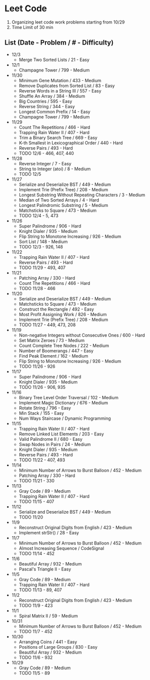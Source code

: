 # Leet Code

1. Organizing leet code work problems starting from 10/29
1. Time Limit of 30 min

## List (Date - Problem / # - Difficulty)
 - 12/3
   - Merge Two Sorted Lists / 21 - Easy
 - 12/1
   - Champagne Tower / 799 - Medium
 - 11/30
   - Minimum Gene Mutation / 433 - Medium
   - Remove Duplicates from Sorted List / 83 - Easy
   - Reverse Words in a String III / 557 - Easy
   - Shuffle An Array / 384 - Medium
   - Big Countries / 595 - Easy
   - Reverse String / 344 - Easy
   - Longest Common Prefix / 14 - Easy
   - Champagne Tower / 799 - Medium
 - 11/29
   - Count The Repetitions / 466 - Hard
   - Trapping Rain Water II / 407 - Hard
   - Trim a Binary Search Tree / 669 - Easy
   - K-th Smallest in Lexicographical Order / 440 - Hard
   - Reverse Pairs / 493 - Hard
   - TODO 12/6 - 466, 407, 440
 - 11/28
   - Reverse Integer / 7 - Easy
   - String to Integer (atoi) / 8 - Medium
   - TODO 12/5
 - 11/27
   - Serialize and Deserialize BST / 449 - Medium
   - Implement Trie (Prefix Tree) / 208 - Medium
   - Longest Substring Without Repeating Characters / 3 - Medium
   - Median of Two Sorted Arrays / 4 - Hard
   - Longest Palindromic Substring / 5 - Medium
   - Matchsticks to Square / 473 - Medium
   - TODO 12/4 - 5, 473
 - 11/26
   - Super Palindrome / 906 - Hard
   - Knight Dialer / 935 - Medium
   - Flip String to Monotone Increasing / 926 - Medium
   - Sort List / 148 - Medium
   - TODO 12/3 - 926, 148
 - 11/22
   - Trapping Rain Water II / 407 - Hard
   - Reverse Pairs / 493 - Hard
   - TODO 11/29 - 493, 407
 - 11/21
   - Patching Array / 330 - Hard
   - Count The Repetitions / 466 - Hard
   - TODO 11/28 - 466
 - 11/20
   - Serialize and Deserialize BST / 449 - Medium
   - Matchsticks to Square / 473 - Medium
   - Construct the Rectangle / 492 - Easy
   - Most Profit Assigning Work / 826 - Medium
   - Implement Trie (Prefix Tree) / 208 - Medium
   - TODO 11/27 - 449, 473, 208
 - 11/19
   - Non-negative Integers without Consecutive Ones / 600 - Hard
   - Set Matrix Zeroes / 73 - Medium
   - Count Complete Tree Nodes / 222 - Medium
   - Number of Boomerangs / 447 - Easy
   - Find Peak Element / 162 - Medium
   - Flip String to Monotone Increasing / 926 - Medium
   - TODO 11/26 - 926
 - 11/17
   - Super Palindrome / 906 - Hard
   - Knight Dialer / 935 - Medium
   - TODO 11/26 - 906, 935
 - 11/16
   - Binary Tree Level Order Traversal / 102 - Medium
   - Implement Magic Dictionary / 676 - Medium
   - Rotate String / 796 - Easy
   - Min Stack / 155 - Easy
   - Num Ways Staircase / Dynamic Programming
 - 11/15
   - Trapping Rain Water II / 407 - Hard
   - Remove Linked List Elements / 203 - Easy
   - Valid Palindrome II / 680 - Easy
   - Swap Nodes in Pairs / 24 - Medium
   - Knight Dialer / 935 - Medium
   - Reverse Pairs / 493 - Hard
   - TODO 11/22 - 407, 493
 - 11/14
   - Minimum Number of Arrows to Burst Balloon / 452 - Medium
   - Patching Array / 330 - Hard
   - TODO 11/21 - 330
 - 11/13
   - Gray Code / 89 - Medium
   - Trapping Rain Water II / 407 - Hard
   - TODO 11/15 - 407
 - 11/12
   - Serialize and Deserialize BST / 449 - Medium
   - TODO 11/20
 - 11/9
   - Reconstruct Original Digits from English / 423 - Medium
   - Implement strStr() / 28 - Easy
 - 11/7
   - Minimum Number of Arrows to Burst Balloon / 452 - Medium
   - Almost Increasing Sequence / CodeSignal
   - TODO 11/14 - 452
 - 11/6
   - Beautiful Array / 932 - Medium
   - Pascal's Triangle II - Easy
 - 11/5
   - Gray Code / 89 - Medium
   - Trapping Rain Water II / 407 - Hard
   - TODO 11/13 - 89, 407
 - 11/2
   - Reconstruct Original Digits from English / 423 - Medium
   - TODO 11/9 - 423
 - 11/1
   - Spiral Matrix II / 59 - Medium
 - 10/31
   - Minimum Number of Arrows to Burst Balloon / 452 - Medium
   - TODO 11/7 - 452
 - 10/30
   - Arranging Coins / 441 - Easy
   - Positions of Large Groups / 830 - Easy
   - Beautiful Array / 932 - Medium
   - TODO 11/6 - 932
 - 10/29
   - Gray Code / 89 - Medium
   - TODO 11/5 - 89